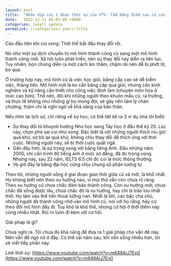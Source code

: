 ```yaml
---
layout: post
title:  "Nhân dịp coi 1 đoạn thời sự của VTV: Tấm bằng điểm cao có còn là giấy thông hành để có được công việc tốt?" 
date:   2022-12-11 05:01:00 +0000
categories: jekyll update
permalink: /:categories/:year/:title
---
```


Câu đầu tiên khi coi xong: Thời thế bắt đầu thay đổi rồi.

Nó như một sự dịch chuyển từ mô hình thành công cũ sang một mô hình thành công mới. Xã hội luôn phát triển, nên sự thay đổi này diễn ra liên tục. Tuy nhiên, bọn chúng diễn ra một cách âm thầm, chậm rãi nên dễ bị phớt lờ, bỏ qua. 

Ở trường hợp này, mô hình cũ là việc học giỏi, bằng cấp cao sẽ dễ kiếm việc, thăng tiến. Mô hình mới là ko cần bằng cấp quá giỏi, nhưng cần kinh nghiệm và kỹ năng cần thiết cho công việc định làm (chuyên môn hóa ở mức cao hơn). Thế nên, đôi khi những người theo khuôn mẫu cũ, ra trường, và thực tế không như những gì họ mong đợi, sẽ gây nên tâm lý chán chường, thậm chí là nghi ngờ về khả năng của bản thân. 

Nếu nhìn lại lịch sử, chỉ riêng về sự học, có thể liệt kê ra 3 ví dụ (mà tôi biết)
- Sự thay đổi từ khuynh hướng Nho học sang Tây học ở đầu thế kỷ 20. Lúc này, chọn phe sai coi như xong. Đặc biệt là với những người thích níu giữ quá khứ, sợ bỏ lại quá khứ, không chịu thay đổi để thích ứng với thời cuộc. Những người này, sẽ bị thời cuộc quật ngã.
- Gần đây hơn, là sự trọng vọng với bằng tiếng Anh. Đầu những năm 2000, chỉ cần trình độ tiếng anh ở mức sơ đẳng, đã đc trọng vọng. Nhưng nay, sau 22 năm, IELTS 6.5 chỉ đc coi là mức thông thường. 
- Và giờ đây là bằng đại học cũng chịu chung số phận tương tự 

Theo tôi, những người sống ở giai đoạn giao thời giữa cũ và mới, là khổ nhất. Họ không biết nên theo xu hướng nào, vì mọi thứ vẫn còn chưa rõ ràng. Theo xu hướng cũ chưa chắc đảm bảo thành công. Còn xu hướng mới, chưa chắc đã sống được lâu, chưa chắc đó là xu hướng, hay chỉ là trào lưu nhất thời. Họ lâm vào thế tiến thoái lưỡng nan. Nhất là khi, các bậc cha chú, những người đã thành công nhờ vào mô hình cũ, nói với họ rằng, hãy cứ theo đổi mô hình đấy đi. Tuy khó là khó thế, nhưng cơ hội ở thời điểm này cũng nhiều nhất. Rủi ro luôn đi kèm với cơ hội. 

Giải pháp là gì? 

Chưa nghĩ ra. Tôi chưa đủ khả năng để đưa ra 1 giải pháp cho vấn đề này. Nên vẫn để ngỏ nó ở đây. Có thể vài năm sau, khi vốn sống nhiều hơn, tôi sẽ viết tiếp phần này. 

Link thời sự: [https://www.youtube.com/watch?v=m648AiJ7ExI](https://www.youtube.com/watch?v=m648AiJ7ExI)